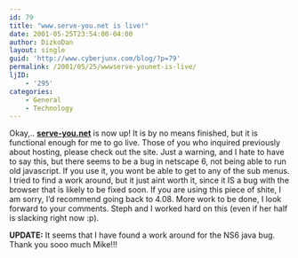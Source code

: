 ```yaml
---
id: 79
title: "www.serve-you.net is live!"
date: 2001-05-25T23:54:00-04:00
author: DizkoDan
layout: single
guid: 'http://www.cyberjunx.com/blog/?p=79'
permalink: /2001/05/25/wwwserve-younet-is-live/
ljID:
    - '295'
categories:
    - General
    - Technology
---
```


Okay,.. **[serve-you.net](http://www.serve-you.net)** is now up! It is by no means finished, but it is functional enough for me to go live. Those of you who inquired previously about hosting, please check out the site. Just a warning, and I hate to have to say this, but there seems to be a bug in netscape 6, not being able to run old javascript. If you use it, you wont be able to get to any of the sub menus. I tried to find a work around, but it just aint worth it, since it IS a bug with the browser that is likely to be fixed soon. If you are using this piece of shite, I am sorry, I’d recommend going back to 4.08. More work to be done, I look forward to your comments. Steph and I worked hard on this (even if her half is slacking right now :p).

**UPDATE:** It seems that I have found a work around for the NS6 java bug. Thank you sooo much Mike!!!